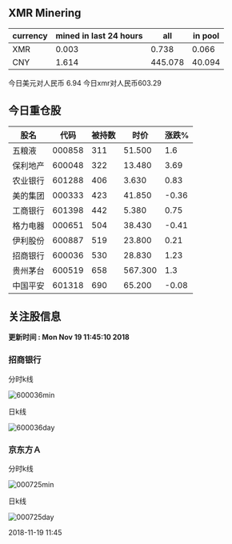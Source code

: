 ## XMR Minering

|currency|mined in last 24 hours|all|in pool|
|---|---|---|---|
|XMR|0.003|0.738|0.066|
|CNY|1.614|445.078|40.094|

今日美元对人民币 6.94	今日xmr对人民币603.29


## 今日重仓股 

|股名|代码|被持数|时价|涨跌%|
|---|---|---|---|---|
|五粮液|000858|311|51.500|1.6|
|保利地产|600048|322|13.480|3.69|
|农业银行|601288|406|3.630|0.83|
|美的集团|000333|423|41.850|-0.36|
|工商银行|601398|442|5.380|0.75|
|格力电器|000651|504|38.430|-0.41|
|伊利股份|600887|519|23.800|0.21|
|招商银行|600036|530|28.830|1.23|
|贵州茅台|600519|658|567.300|1.3|
|中国平安|601318|690|65.200|-0.08|

## 关注股信息
**更新时间 : Mon Nov 19 11:45:10 2018**
### 招商银行 
分时k线

![600036min](http://image.sinajs.cn/newchart/min/n/sh600036.gif)

日k线

![600036day](http://image.sinajs.cn/newchart/daily/n/sh600036.gif)

### 京东方Ａ 
分时k线

![000725min](http://image.sinajs.cn/newchart/min/n/sz000725.gif)

日k线

![000725day](http://image.sinajs.cn/newchart/daily/n/sz000725.gif)

2018-11-19 11:45